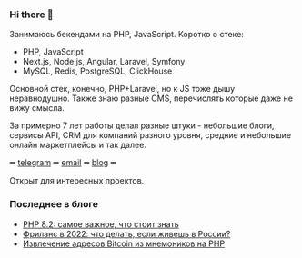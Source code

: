 ### Hi there 👋

Занимаюсь бекендами на PHP, JavaScript. Коротко о стеке:

 - PHP, JavaScript
 - Next.js, Node.js, Angular, Laravel, Symfony
 - MySQL, Redis, PostgreSQL, ClickHouse

Основной стек, конечно, PHP+Laravel, но к JS тоже дышу неравнодушно. Также знаю разные CMS, перечислять которые даже не вижу смысла.

За примерно 7 лет работы делал разные штуки - небольшие блоги, сервисы API, CRM для компаний разного уровня, средние и небольшие онлайн маркетплейсы и так далее.

➖ [telegram](https://t.me/equibuss) ➖ [email](mailto:me@equibus.ru) ➖ [blog](https://talk.equibus.ru/) ➖

Открыт для интересных проектов.

### Последнее в блоге

<!-- BLOG-POST-LIST:START -->
- [PHP 8.2: самое важное, что стоит знать](https://talk.equibus.ru/php-changelog/php-8-2-samoe-vazhnoe-chto-stoit-znat/)
- [Фриланс в 2022: что делать, если живешь в России?](https://talk.equibus.ru/notes/frilans-v-2022-chto-delat-esli-zhivesh-v-rossii/)
- [Извлечение адресов Bitcoin из мнемоников на PHP](https://talk.equibus.ru/kripta/konvertacziya-mnemonikov-bitcoin-v-validnye-adresa-na-php/)
<!-- BLOG-POST-LIST:END -->


<!--
**equibus/equibus** is a ✨ _special_ ✨ repository because its `README.md` (this file) appears on your GitHub profile.

Here are some ideas to get you started:

- 🔭 I’m currently working on ...
- 🌱 I’m currently learning ...
- 👯 I’m looking to collaborate on ...
- 🤔 I’m looking for help with ...
- 💬 Ask me about ...
- 📫 How to reach me: ...
- 😄 Pronouns: ...
- ⚡ Fun fact: ...
-->
